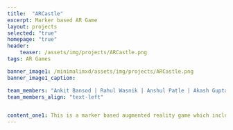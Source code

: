 ```yaml
---
title:  "ARCastle"
excerpt: Marker based AR Game
layout: projects
selected: "true"
homepage: "true"
header:
    teaser: /assets/img/projects/ARCastle.png
tags: AR Games

banner_image1: /minimalimxd/assets/img/projects/ARCastle.png
banner_image1_caption:

team_members: "Ankit Bansod | Rahul Wasnik | Anshul Patle | Akash Gupta "
team_members_align: "text-left"


content_one1: This is a marker based augmented reality game which includes castle canon and monsters. In the game, the monsters come to destroy the castle and player has to stop them by firing canon at them before they destroy it. Any 2D image can be tagged as a marker to start off this fun game.
---
```

